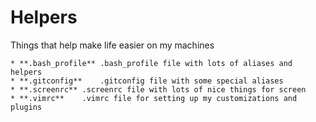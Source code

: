 Helpers
=======


Things that help make life easier on my machines

    * **.bash_profile**	.bash_profile file with lots of aliases and helpers
    * **.gitconfig**	.gitconfig file with some special aliases
    * **.screenrc**	.screenrc file with lots of nice things for screen
    * **.vimrc**	.vimrc file for setting up my customizations and plugins
    
